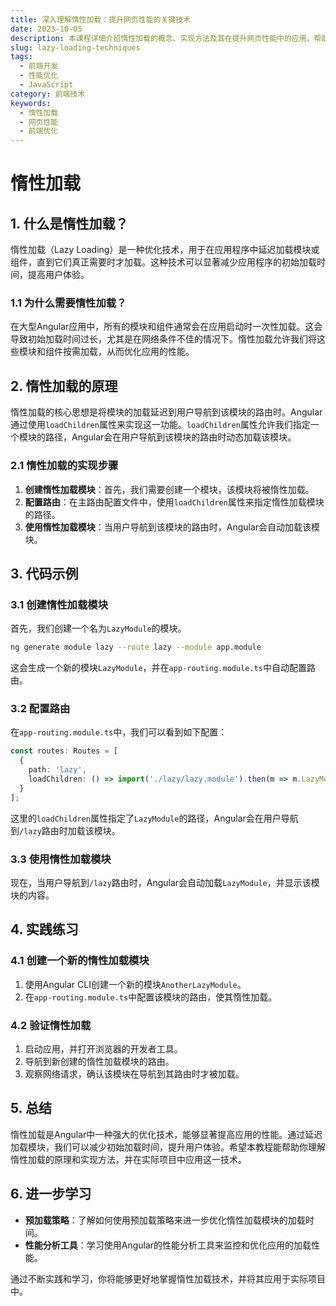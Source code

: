 ```yaml
---
title: 深入理解惰性加载：提升网页性能的关键技术
date: 2023-10-05
description: 本课程详细介绍惰性加载的概念、实现方法及其在提升网页性能中的应用，帮助开发者优化用户体验。
slug: lazy-loading-techniques
tags:
  - 前端开发
  - 性能优化
  - JavaScript
category: 前端技术
keywords:
  - 惰性加载
  - 网页性能
  - 前端优化
---
```


# 惰性加载

## 1. 什么是惰性加载？

惰性加载（Lazy Loading）是一种优化技术，用于在应用程序中延迟加载模块或组件，直到它们真正需要时才加载。这种技术可以显著减少应用程序的初始加载时间，提高用户体验。

### 1.1 为什么需要惰性加载？

在大型Angular应用中，所有的模块和组件通常会在应用启动时一次性加载。这会导致初始加载时间过长，尤其是在网络条件不佳的情况下。惰性加载允许我们将这些模块和组件按需加载，从而优化应用的性能。

## 2. 惰性加载的原理

惰性加载的核心思想是将模块的加载延迟到用户导航到该模块的路由时。Angular通过使用`loadChildren`属性来实现这一功能。`loadChildren`属性允许我们指定一个模块的路径，Angular会在用户导航到该模块的路由时动态加载该模块。

### 2.1 惰性加载的实现步骤

1. **创建惰性加载模块**：首先，我们需要创建一个模块，该模块将被惰性加载。
2. **配置路由**：在主路由配置文件中，使用`loadChildren`属性来指定惰性加载模块的路径。
3. **使用惰性加载模块**：当用户导航到该模块的路由时，Angular会自动加载该模块。

## 3. 代码示例

### 3.1 创建惰性加载模块

首先，我们创建一个名为`LazyModule`的模块。

```bash
ng generate module lazy --route lazy --module app.module
```

这会生成一个新的模块`LazyModule`，并在`app-routing.module.ts`中自动配置路由。

### 3.2 配置路由

在`app-routing.module.ts`中，我们可以看到如下配置：

```typescript
const routes: Routes = [
  {
    path: 'lazy',
    loadChildren: () => import('./lazy/lazy.module').then(m => m.LazyModule)
  }
];
```

这里的`loadChildren`属性指定了`LazyModule`的路径，Angular会在用户导航到`/lazy`路由时加载该模块。

### 3.3 使用惰性加载模块

现在，当用户导航到`/lazy`路由时，Angular会自动加载`LazyModule`，并显示该模块的内容。

## 4. 实践练习

### 4.1 创建一个新的惰性加载模块

1. 使用Angular CLI创建一个新的模块`AnotherLazyModule`。
2. 在`app-routing.module.ts`中配置该模块的路由，使其惰性加载。

### 4.2 验证惰性加载

1. 启动应用，并打开浏览器的开发者工具。
2. 导航到新创建的惰性加载模块的路由。
3. 观察网络请求，确认该模块在导航到其路由时才被加载。

## 5. 总结

惰性加载是Angular中一种强大的优化技术，能够显著提高应用的性能。通过延迟加载模块，我们可以减少初始加载时间，提升用户体验。希望本教程能帮助你理解惰性加载的原理和实现方法，并在实际项目中应用这一技术。

## 6. 进一步学习

- **预加载策略**：了解如何使用预加载策略来进一步优化惰性加载模块的加载时间。
- **性能分析工具**：学习使用Angular的性能分析工具来监控和优化应用的加载性能。

通过不断实践和学习，你将能够更好地掌握惰性加载技术，并将其应用于实际项目中。